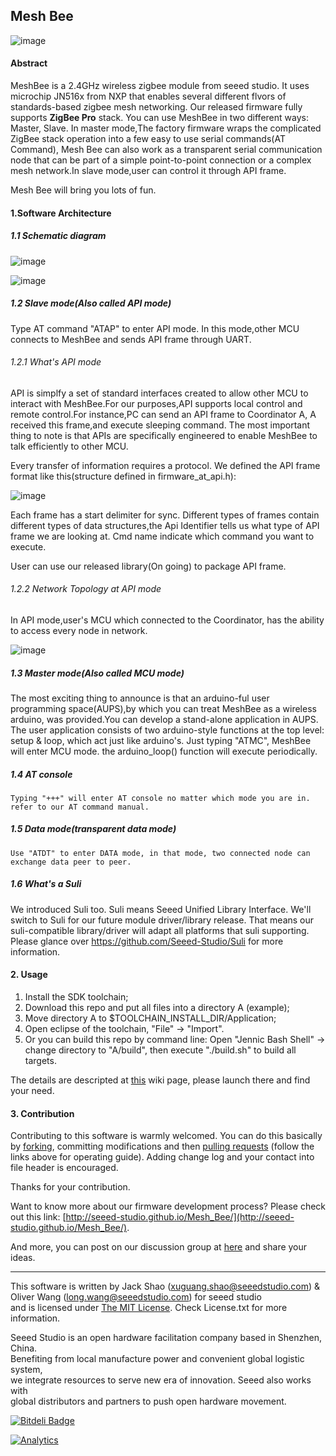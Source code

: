 Mesh Bee
------------

![image](http://www.seeedstudio.com/wiki/images/6/6b/QQ20140327-1.png)

#### Abstract

MeshBee is a 2.4GHz wireless zigbee module from seeed studio. It uses microchip JN516x from NXP that enables
several different flvors of standards-based zigbee mesh networking. Our released firmware fully supports **ZigBee Pro** stack.
You can use MeshBee in two different ways: Master, Slave. In master mode,The factory firmware wraps the complicated ZigBee stack 
operation into a few easy to use serial commands(AT Command), Mesh Bee can also work as a transparent serial communication node that can be 
part of a simple point-to-point connection or a complex mesh network.In slave mode,user can control it through API frame.
 
Mesh Bee will bring you lots of fun.
 

#### 1.Software Architecture

##### 1.1 Schematic diagram

![image](https://raw.githubusercontent.com/CasyWang/Mesh_Bee/MeshBee_v1003/doc/MeshBeeArchitecture.jpg)

![image](https://raw.githubusercontent.com/CasyWang/Mesh_Bee/MeshBee_v1003/doc/MeshBeeLayer.jpg)

##### 1.2 Slave mode(Also called API mode)
Type AT command "ATAP" to enter API mode. In this mode,other MCU connects to MeshBee and sends API frame through UART.

###### 1.2.1 What's API mode
API is simplfy a set of standard interfaces created to allow other MCU to interact with MeshBee.For our purposes,API supports
local control and remote control.For instance,PC can send an API frame to Coordinator A, A received this frame,and 
execute sleeping command. The most important thing to note is that APIs are specifically engineered to enable MeshBee to talk 
efficiently to other MCU.

Every transfer of information requires a protocol. We defined the API frame format like this(structure defined in firmware_at_api.h):

![image](https://raw.githubusercontent.com/CasyWang/Mesh_Bee/MeshBee_v1003/doc/ApiSpec_Frame.jpg)

Each frame has a start delimiter for sync. 
Different types of frames contain different types of data structures,the Api Identifier tells us what type of API frame we are looking at.
Cmd name indicate which command you want to execute.

User can use our released library(On going) to package API frame. 

###### 1.2.2 Network Topology at API mode

In API mode,user's MCU which connected to the Coordinator, has the ability to access every node in network.

![image](https://raw.githubusercontent.com/CasyWang/Mesh_Bee/MeshBee_v1003/doc/MeshNetwork.jpg)

##### 1.3 Master mode(Also called MCU mode)
The most exciting thing to announce is that an arduino-ful user programming space(AUPS),by which you can treat MeshBee 
as a wireless arduino, was provided.You can develop a stand-alone application in AUPS. The user application consists of two arduino-style functions
at the top level: setup & loop, which act just like arduino's.
	Just typing "ATMC", MeshBee will enter MCU mode. the arduino_loop() function will execute periodically.

##### 1.4 AT console
	Typing "+++" will enter AT console no matter which mode you are in.
	refer to our AT command manual.
	
##### 1.5 Data mode(transparent data mode)
	Use "ATDT" to enter DATA mode, in that mode, two connected node can exchange data peer to peer. 

##### 1.6 What's a Suli  

We introduced Suli too. Suli means Seeed Unified Library Interface. We'll switch to Suli for our future module driver/library release. That means our suli-compatible library/driver will adapt all platforms that suli supporting. Please glance over https://github.com/Seeed-Studio/Suli for more information. 



#### 2. Usage

1. Install the SDK toolchain;
2. Download this repo and put all files into a directory A (example);
3. Move directory A to $TOOLCHAIN_INSTALL_DIR/Application;
4. Open eclipse of the toolchain, "File" -> "Import". 
5. Or you can build this repo by command line: Open "Jennic Bash Shell" -> change directory to "A/build", then execute "./build.sh" to build all targets.

The details are descripted at [this](http://www.seeedstudio.com/wiki/Mesh_Bee) wiki page, please launch there and find your need.

#### 3. Contribution

Contributing to this software is warmly welcomed. You can do this basically by
[forking](https://help.github.com/articles/fork-a-repo), committing modifications and then [pulling requests](https://help.github.com/articles/using-pull-requests) (follow the links above for operating guide). Adding change log and your contact into file header is encouraged.  

Thanks for your contribution.  

Want to know more about our firmware development process? Please check out this link: [http://seeed-studio.github.io/Mesh_Bee/](http://seeed-studio.github.io/Mesh_Bee/).

And more, you can post on our discussion group at [here](https://groups.google.com/forum/#!forum/seeedstudio-mesh-bee-discussion-group) and share your ideas.

    
----

This software is written by Jack Shao (xuguang.shao@seeedstudio.com) & Oliver Wang (long.wang@seeedstudio.com) for seeed studio<br>
and is licensed under [The MIT License](http://opensource.org/licenses/mit-license.php). Check License.txt for more information.<br>


Seeed Studio is an open hardware facilitation company based in Shenzhen, China. <br>
Benefiting from local manufacture power and convenient global logistic system, <br>
we integrate resources to serve new era of innovation. Seeed also works with <br>
global distributors and partners to push open hardware movement.<br>









[![Bitdeli Badge](https://d2weczhvl823v0.cloudfront.net/Seeed-Studio/mesh_bee/trend.png)](https://bitdeli.com/free "Bitdeli Badge")

[![Analytics](https://ga-beacon.appspot.com/UA-46589105-3/Mesh_Bee)](https://github.com/igrigorik/ga-beacon)
